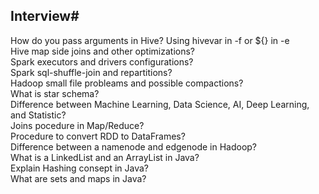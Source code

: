 ## Interview#  
How do you pass arguments in Hive? Using hivevar in -f or ${} in -e  
Hive map side joins and other optimizations?  
Spark executors and drivers configurations?  
Spark sql-shuffle-join and repartitions?  
Hadoop small file probleams and possible compactions?  
What is star schema?  
Difference between Machine Learning, Data Science, AI, Deep Learning, and Statistic?  
Joins pocedure in Map/Reduce?  
Procedure to convert RDD to DataFrames?  
Difference between a namenode and edgenode in Hadoop?  
What is a LinkedList and an ArrayList in Java?  
Explain Hashing consept in Java?  
What are sets and maps in Java?  
